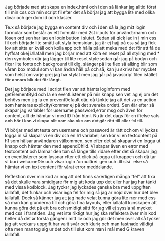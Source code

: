 Jag började med att skapa en index.html och i den så länkar jag alltid först till min css och min script fil efter det så börjar jag att bygga lite med olika divar och ger dom id och klasser.

Te.x så började jag bygga en content div och i den så la jag mitt login formulär som består av ett formulär med 2st inputs för användarnamn och lösen ord sen har jag en login button i slutet. Sedan så gick jag in i min css fil och började lite smått att styla hemsidan, jag är ej hajj på css så jag fick lov att sitta en kväll och kolla upp och hålla på att meka med det för att få de hyffsat okej iallafall men jag börjar med att köra en reset på all styling med \* den symbolen där jag lägger till lite reset style sedan går jag på bodyn och fixar lite fonts och background till dig, slänger på lite flex så allting blir som våran box modul som vi kan ändra håll på och så, kan ju skriva hur mycket som helst om varje grej jag har stylat men jag går på javascript filen istället för annars blir det för långt.

Det jag började med i script filen var att hämta loginform med getElementById och la en eventListener på min knapp sen vet jag ej om det behövs men jag la en preventDefault där, då tänkte jag att det va en action som hanteras explicity(kommer ej på det svenska ordet). Sen där efter så skapar jag variabler för username,password,error msg och även för content, allt de hämtar vi med ID från html. Nu är det dags för en if/else sats och här i kan vi skapa allt som ska ske om det går rätt till eller fel till.

Vi börjar med att testa om username och password är rätt och om vi lyckas logga in så skapar vi en div och en h1 variabel, sen kör vi en textcontent på h1 som hälsar användaren välkommen, sen efter det så skapar vi en logga ut knapp och hämtar den med appendChild. Vi skapar även en error med textcontent och lämnar den tom så länge tills vidare efter det så skapar jag en eventlistener som lyssnar efter ett click på logga ut knappen och då tar vi bort welcomeDiv och visar login formuläret igen och till sist i else så hämtar vi en text content för vårat error meddelande.

Reflektion över min kod är nog att det finns säkerligen många "fel" att fixa så det skulle vara smidigare för mig att koda upp det eller hur jag har tänkt med vissa kodblock. Jag tycker jag lyckades ganska bra med uppgiften iallafall, det funkar och visar inga fel för mig så jag är nöjd över hur det blev iallafall. Dock så känner jag att jag hade velat kunna göra lite mer med css så man kan grunderna till och göra fina layouts, eller iallafall kunskapen att kunna göra det på ett bra och smidigt sätt för jag vill ej syssla så mycket med css i framtiden. Jag vet inte riktigt hur jag ska reflektera över min kod heller då det är första gången i mitt liv och jag gör det men over all så tycker jag att veckans uppgift har varit svår och klurig och man fastnade väldigt ofta men man tog sig ur det och till slut kom man i mål med G kraven iallafall.

